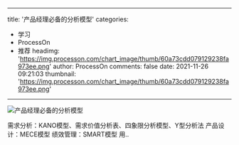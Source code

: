 
---
title: '产品经理必备的分析模型'
categories: 
 - 学习
 - ProcessOn
 - 推荐
headimg: 'https://img.processon.com/chart_image/thumb/60a73cdd079129238fa973ee.png'
author: ProcessOn
comments: false
date: 2021-11-26 09:21:03
thumbnail: 'https://img.processon.com/chart_image/thumb/60a73cdd079129238fa973ee.png'
---

<div>   
<img class="thumb" alt="产品经理必备的分析模型" src="https://img.processon.com/chart_image/thumb/60a73cdd079129238fa973ee.png" referrerpolicy="no-referrer">
<p>需求分析：KANO模型、需求价值分析表、四象限分析模型、Y型分析法
产品设计：MECE模型
绩效管理：SMART模型
用..</p>  
</div>
            